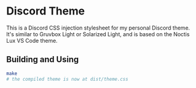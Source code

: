 # Discord Theme

This is a Discord CSS injection stylesheet for my personal Discord theme. It's similar to Gruvbox Light or Solarized Light, and is based on the Noctis Lux VS Code theme.

## Building and Using

```bash
make
# the compiled theme is now at dist/theme.css
```
